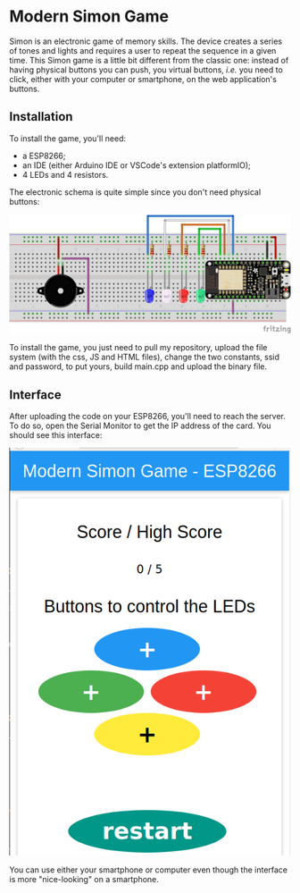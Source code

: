 # Modern Simon Game

Simon is an electronic game of memory skills. The device creates a series of tones and lights and requires a user to repeat the sequence in a given time. This Simon game is a little bit different from the classic one: instead of having physical buttons you can push, you virtual buttons, *i.e.* you need to click, either with your computer or smartphone, on the web application's buttons.

## Installation

To install the game, you'll need:

* a ESP8266;
* an IDE (either Arduino IDE or VSCode's extension platformIO);
* 4 LEDs and 4 resistors.

The electronic schema is quite simple since you don't need physical buttons:

![electronicSchema](img/adafruit_project_webapp.png "Electonic Schema")

To install the game, you just need to pull my repository, upload the file system (with the css, JS and HTML files), change the two constants, ssid and password, to put yours, build main.cpp and upload the binary file.

## Interface

After uploading the code on your ESP8266, you'll need to reach the server. To do so, open the Serial Monitor to get the IP address of the card. You should see this interface:

![interface](img/interface.png "Web Interface")

You can use either your smartphone or computer even though the interface is more "nice-looking" on a smartphone.